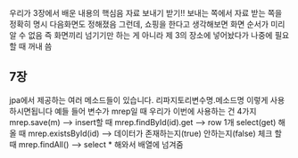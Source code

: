 우리가 3장에서 배운 내용의 핵심음 자료 보내기 받기!!
보내는 쪽에서 자료 받는 쪽을 정확히 명시 다음화면도 정해졌음
그런데, 쇼핑을 한다고 생각해보면 화면 순서가 미리 알 수 없음
즉 화면끼리 넘기기만 하는 게 아니라 제 3의 장소에 넣어놨다가 나중에 필요할 때 꺼내 씀
## 7장
jpa에서 제공하는 여러 메소드들이 있습니다.
리파지토리변수명.메소드명 이렇게 사용하시면됩니다
예들 들어 변수가 mrep일 때
우리가 이번에 사용하는 건 4가지
mrep.save(m) --> insert할 때
mrep.findById(id).get --> row 1개 select(get) 해올 때
mrep.existsById(id) --> 데이터가 존재하는지(true) 안하는지(false) 체크 할 때
mrep.findAll() --> select * 해와서 배열에 넘겨줌
